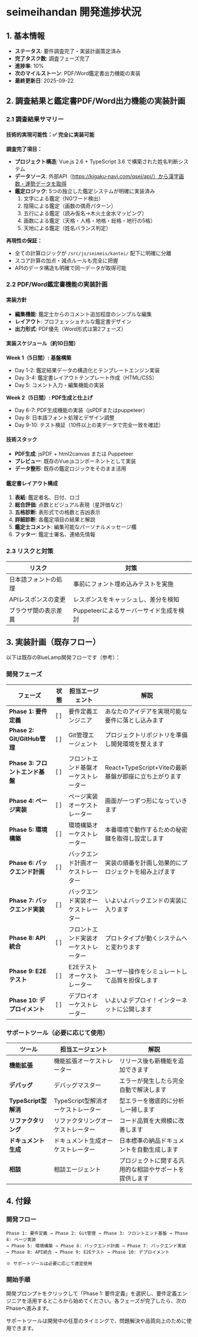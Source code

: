 # seimeihandan 開発進捗状況

## 1. 基本情報

- **ステータス**: 要件調査完了・実装計画策定済み
- **完了タスク数**: 調査フェーズ完了
- **進捗率**: 10%
- **次のマイルストーン**: PDF/Word鑑定書出力機能の実装
- **最終更新日**: 2025-09-22

## 2. 調査結果と鑑定書PDF/Word出力機能の実装計画

### 2.1 調査結果サマリー

#### 技術的実現可能性：✅ 完全に実装可能

**調査完了項目：**
- **プロジェクト構造**: Vue.js 2.6 + TypeScript 3.6 で構築された姓名判断システム
- **データソース**: 外部API（https://kigaku-navi.com/qsei/api/）から漢字画数・運勢データを取得
- **鑑定ロジック**: 5つの独立した鑑定システムが明確に実装済み
  1. 文字による鑑定（NGワード検出）
  2. 陰陽による鑑定（画数の偶奇パターン）
  3. 五行による鑑定（読み仮名→木火土金水マッピング）
  4. 画数による鑑定（天格・人格・地格・総格・地行の5格）
  5. 天地による鑑定（姓名バランス判定）

**再現性の保証：**
- 全ての計算ロジックが `/src/js/seimeis/kantei/` 配下に明確に分離
- スコア計算の加点・減点ルールも完全に把握
- APIのデータ構造も明確で同一データが取得可能

### 2.2 PDF/Word鑑定書機能の実装計画

#### 実装方針
- **編集機能**: 鑑定士からのコメント追加程度のシンプルな編集
- **レイアウト**: プロフェッショナルな鑑定書デザイン
- **出力形式**: PDF優先（Word形式は第2フェーズ）

#### 実装スケジュール（約10日間）

**Week 1（5日間）: 基盤構築**
- Day 1-2: 鑑定結果データの構造化とテンプレートエンジン実装
- Day 3-4: 鑑定書レイアウトテンプレート作成（HTML/CSS）
- Day 5: コメント入力・編集機能の実装

**Week 2（5日間）: PDF生成と仕上げ**
- Day 6-7: PDF生成機能の実装（jsPDFまたはpuppeteer）
- Day 8: 日本語フォント処理とデザイン調整
- Day 9-10: テスト検証（10件以上の実データで完全一致を確認）

#### 技術スタック
- **PDF生成**: jsPDF + html2canvas または Puppeteer
- **プレビュー**: 既存のVue.jsコンポーネントとして実装
- **データ整形**: 既存の鑑定ロジックをそのまま活用

#### 鑑定書レイアウト構成
1. **表紙**: 鑑定者名、日付、ロゴ
2. **総合評価**: 点数とビジュアル表現（星評価など）
3. **五格診断**: 表形式での格数と吉凶表示
4. **詳細診断**: 各鑑定項目の結果と解説
5. **鑑定士コメント**: 編集可能なパーソナルメッセージ欄
6. **フッター**: 鑑定士署名、連絡先情報

### 2.3 リスクと対策

| リスク | 対策 |
|--------|------|
| 日本語フォントの処理 | 事前にフォント埋め込みテストを実施 |
| APIレスポンスの変更 | レスポンスをキャッシュし、差分を検知 |
| ブラウザ間の表示差異 | Puppeteerによるサーバーサイド生成を検討 |

## 3. 実装計画（既存フロー）

以下は既存のBlueLamp開発フローです（参考）：

### 開発フェーズ
| フェーズ | 状態 | 担当エージェント | 解説 |
|---------|------|----------------|------|
| **Phase 1: 要件定義** | [ ] | 要件定義エンジニア | あなたのアイデアを実現可能な要件に落とし込みます |
| **Phase 2: Git/GitHub管理** | [ ] | Git管理エージェント | プロジェクトリポジトリを準備し開発環境を整えます |
| **Phase 3: フロントエンド基盤** | [ ] | フロントエンド基盤オーケストレーター | React+TypeScript+Viteの最新基盤が即座に立ち上がります |
| **Phase 4: ページ実装** | [ ] | ページ実装オーケストレーター | 画面が一つずつ形になっていきます |
| **Phase 5: 環境構築** | [ ] | 環境構築オーケストレーター | 本番環境で動作するための秘密鍵を取得し設定します |
| **Phase 6: バックエンド計画** | [ ] | バックエンド計画オーケストレーター | 実装の順番を計画し効果的にプロジェクトを組み上げます |
| **Phase 7: バックエンド実装** | [ ] | バックエンド実装オーケストレーター | いよいよバックエンドの実装に入ります |
| **Phase 8: API統合** | [ ] | フロントエンド実装オーケストレーター | プロトタイプが動くシステムへと変わります |
| **Phase 9: E2Eテスト** | [ ] | E2Eテストオーケストレーター | ユーザー操作をシミュレートして品質を担保します |
| **Phase 10: デプロイメント** | [ ] | デプロイオーケストレーター | いよいよデプロイ！インターネットに公開します |

### サポートツール（必要に応じて使用）
| ツール | 担当エージェント | 解説 |
|---------|----------------|------|
| **機能拡張** | 機能拡張オーケストレーター | リリース後も新機能を追加できます |
| **デバッグ** | デバッグマスター | エラーが発生したら完全自動で解決します |
| **TypeScript型解消** | TypeScript型解消オーケストレーター | 型エラーを徹底的に分析し一掃します |
| **リファクタリング** | リファクタリングオーケストレーター | コード品質を大規模に改善します |
| **ドキュメント生成** | ドキュメント生成オーケストレーター | 日本標準の納品ドキュメントを自動生成します |
| **相談** | 相談エージェント | プロジェクトに関する汎用的な相談やサポートを提供します |


## 4. 付録

### 開発フロー
```
Phase 1: 要件定義 → Phase 2: Git管理 → Phase 3: フロントエンド基盤 → Phase 4: ページ実装
→ Phase 5: 環境構築 → Phase 6: バックエンド計画 → Phase 7: バックエンド実装
→ Phase 8: API統合 → Phase 9: E2Eテスト → Phase 10: デプロイメント

※ サポートツールは必要に応じて適宜使用
```

### 開始手順

開発プロンプトをクリックして「Phase 1: 要件定義」を選択し、要件定義エンジニアを活用するところから始めてください。各フェーズが完了したら、次のPhaseへ進みます。

サポートツールは開発中の任意のタイミングで、問題解決や品質向上のために使用できます。
